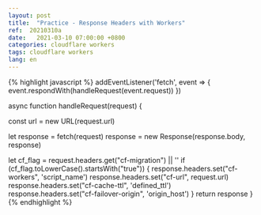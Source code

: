 ```yaml
---
layout: post
title:  "Practice - Response Headers with Workers"
ref:  20210310a
date:   2021-03-10 07:00:00 +0800
categories: cloudflare workers
tags: cloudflare workers
lang: en
---
```


{% highlight javascript %}
addEventListener('fetch', event => {
  event.respondWith(handleRequest(event.request))
})

async function handleRequest(request) {

const url = new URL(request.url)

let response = fetch(request)
response = new Response(response.body, response)

  let cf_flag = request.headers.get("cf-migration") || ''
  if (cf_flag.toLowerCase().startsWith("true")) {
  response.headers.set("cf-workers", 'script_name')
  response.headers.set("cf-url", request.url)
  response.headers.set("cf-cache-ttl", 'defined_ttl')
  response.headers.set("cf-failover-origin", 'origin_host') 
  }
return response
}
{% endhighlight %}